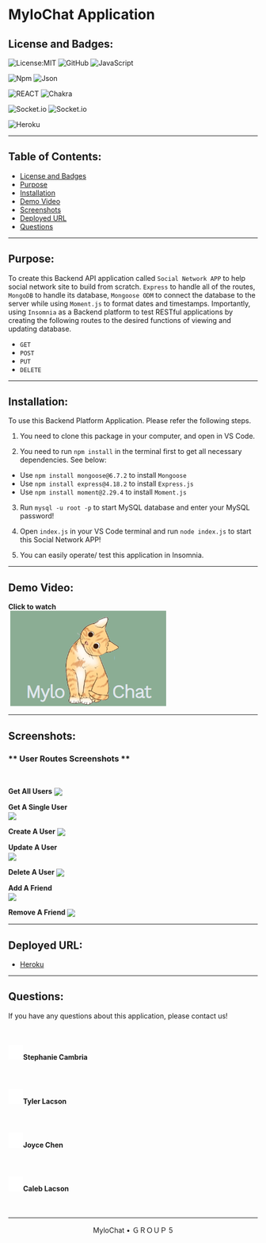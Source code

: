# MyloChat Application

<!-- message-app-prototype -->

## License and Badges:

![License:MIT](https://img.shields.io/badge/License-MIT-green) ![GitHub](https://img.shields.io/badge/GitHub-100000?style=for-the-badge&logo=github&logoColor=white) ![JavaScript](https://img.shields.io/badge/JavaScript-323330?style=for-the-badge&logo=javascript&logoColor=F7DF1E)

![Npm](https://img.shields.io/badge/npm-CB3837?style=for-the-badge&logo=npm&logoColor=white) ![Json](https://img.shields.io/badge/json-5E5C5C?style=for-the-badge&logo=json&logoColor=white)

![REACT](https://img.shields.io/badge/React-20232A?style=for-the-badge&logo=react&logoColor=61DAFB) ![Chakra](https://img.shields.io/badge/Chakra--UI-319795?style=for-the-badge&logo=chakra-ui&logoColor=white)

![Socket.io](https://img.shields.io/badge/Socket.io-010101?&style=for-the-badge&logo=Socket.io&logoColor=white)
![Socket.io](https://img.shields.io/badge/GraphQl-E10098?style=for-the-badge&logo=graphql&logoColor=white)

![Heroku](https://img.shields.io/badge/Heroku-430098?style=for-the-badge&logo=heroku&logoColor=white)

---

## Table of Contents:

- [License and Badges](#license-and-badges)
- [Purpose](#purpose)
- [Installation](#installation)
- [Demo Video](#demo-video)
- [Screenshots](#screenshots)
- [Deployed URL](#deployed-url)
- [Questions](#questions)

---

## Purpose:

To create this Backend API application called `Social Network APP` to help social network site to build from scratch. `Express` to handle all of the routes, `MongoDB` to handle its database, `Mongoose ODM` to connect the database to the server while using `Moment.js` to format dates and timestamps. Importantly, using `Insomnia` as a Backend platform to test RESTful applications by creating the following routes to the desired functions of viewing and updating database.

- `GET`
- `POST`
- `PUT`
- `DELETE`

---

## Installation:

To use this Backend Platform Application. Please refer the following steps.

1. You need to clone this package in your computer, and open in VS Code.

2. You need to run `npm install` in the terminal first to get all necessary dependencies. See below:

- Use `npm install mongoose@6.7.2` to install `Mongoose`
- Use `npm install express@4.18.2` to install `Express.js`
- Use `npm install moment@2.29.4` to install `Moment.js`

3. Run `mysql -u root -p` to start MySQL database and enter your MySQL password!

4. Open `index.js` in your VS Code terminal and run `node index.js` to start this Social Network APP!

5. You can easily operate/ test this application in Insomnia.

---

## Demo Video:

**Click to watch**
<br>
<image align="center">
[![MyloChat APP Demo Video](./client/src/image/hero.png)](https://www.youtube.com/embed/_aHlo8yAvg0)

---

## Screenshots:

<p align= "left"><h3>** User Routes Screenshots ** </h3>

<br>

**Get All Users**
<img src="Assets/screenshots/user routes/1- get all user.png" align="center">
<br>

**Get A Single User**  
 <img src="Assets/screenshots/user routes/2- get a single user.png" align="center">
<br>

**Create A User**
<img src="Assets/screenshots/user routes/3- create a user.png" align="center">
<br>

**Update A User**  
 <img src="Assets/screenshots/user routes/4- update a user.png" align="center">
<br>

**Delete A User**
<img src="Assets/screenshots/user routes/5- delete a user.png" align="center">
<br>

**Add A Friend**  
 <img src="Assets/screenshots/user routes/6- add a friend.png" align="center">
<br>

**Remove A Friend**
<img src="Assets/screenshots/user routes/7- remove a friend.png" align="center">

---

## Deployed URL:

- [Heroku](https://github.com/Joyce750526/Social-Network-APP-with-MangoDB)

---

## Questions:

If you have any questions about this application, please contact us!
<br>

<br>
<h4><a href="https://github.com/StephCambria" title="video text"><img src="./client/src/image/github-mark-white.png" width="30" height="30"></a>Stephanie Cambria</h4>
<br>
<h4><a href="https://github.com/Mykneeisonfire" title="video text"><img src="./client/src/image/github-mark-white.png" width="30" height="30"></a>Tyler Lacson</h4>
<br>
<h4><a href="https://github.com/joyce750526" title="video text"><img src="./client/src/image/github-mark-white.png" width="30" height="30"></a>Joyce Chen</h4>
<br>
<h4><a href="https://github.com/clacson95" title="video text"><img src="./client/src/image/github-mark-white.png" width="30" height="30"></a>Caleb Lacson</h4>
<br>
<!-- [![Github](https://user-images.githubusercontent.com/99240807/207831595-5b87bda3-4225-44a4-ae9b-b3178bf91de7.png )](https://github.com/joyce750526) -->

---

<p align= "center"> MyloChat • ＧＲＯＵＰ 5</p>
